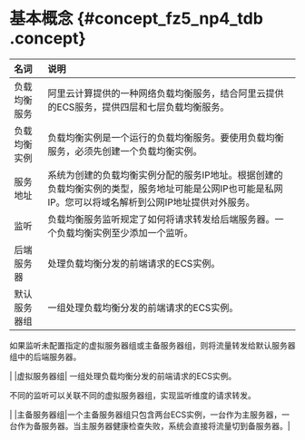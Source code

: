 # 基本概念 {#concept_fz5_np4_tdb .concept}

|名词|说明|
|:-|:-|
|负载均衡服务|阿里云计算提供的一种网络负载均衡服务，结合阿里云提供的ECS服务，提供四层和七层负载均衡服务。|
|负载均衡实例|负载均衡实例是一个运行的负载均衡服务。要使用负载均衡服务，必须先创建一个负载均衡实例。|
|服务地址|系统为创建的负载均衡实例分配的服务IP地址。根据创建的负载均衡实例的类型，服务地址可能是公网IP也可能是私网IP。您可以将域名解析到公网IP地址提供对外服务。|
|监听|负载均衡服务监听规定了如何将请求转发给后端服务器。一个负载均衡实例至少添加一个监听。|
|后端服务器|处理负载均衡分发的前端请求的ECS实例。|
|默认服务器组| 一组处理负载均衡分发的前端请求的ECS实例。

 如果监听未配置指定的虚拟服务器组或主备服务器组，则将流量转发给默认服务器组中的后端服务器。

 |
|虚拟服务器组| 一组处理负载均衡分发的前端请求的ECS实例。

 不同的监听可以关联不同的虚拟服务器组，实现监听维度的请求转发。

 |
|主备服务器组|一个主备服务器组只包含两台ECS实例，一台作为主服务器，一台作为备服务器。当主服务器健康检查失败，系统会直接将流量切到备服务器。|

